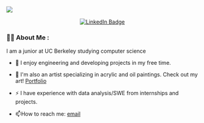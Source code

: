 ### ![](https://github.com/sydneygreeno/sydneygreeno/blob/main/backg%20copy.gif)

<div id="badges" align="center">
  <a href="https://www.linkedin.com/in/sydney-greeno-6186421b2/">
    <img src="https://img.shields.io/badge/LinkedIn-blue?style=for-the-badge&logo=linkedin&logoColor=white" alt="LinkedIn Badge"/>
  </a>
</div>

### :woman_technologist: About Me :
I am a junior at UC Berkeley studying computer science <img src="https://media.giphy.com/media/WUlplcMpOCEmTGBtBW/giphy.gif" width="10">

- :telescope: I enjoy engineering and developing projects in my free time.

- :seedling: I'm also an artist specializing in acrylic and oil paintings. Check out my art! [Portfolio](https://www.instagram.com/syd_ney_art_ist/)

- :zap: I have experience with data analysis/SWE from internships and projects.

- :mailbox:How to reach me: [email](sydneygreeno@berkeley.edu)

<!--
**sydneygreeno/sydneygreeno** is a ✨ _special_ ✨ repository because its `README.md` (this file) appears on your GitHub profile.
